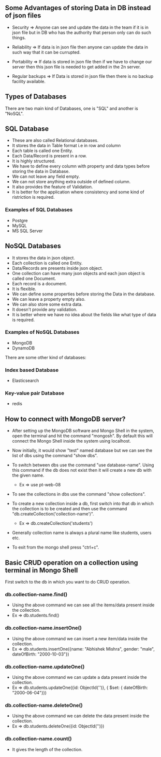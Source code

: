 ## Some Advantages of storing Data in DB instead of json files

* Security => Anyone can see and update the data in the team if it is in json file but in DB who has the authority that person only can do such things.

* Reliability => If data is in json file then anyone can update the data in such way that it can be currupted.

* Portability => If data is stored in json file then if we have to change our server then this json file is needed to get added in the 2n server.

* Regular backups => If Data is stored in json file then there is no backup facility available.


## Types of Databases

There are two main kind of Databases, one is "SQL" and another is "NoSQL".

## SQL Database

* These are also called Relational databases.
* It stores the data in Table format i.e in row and column
* Each table is called one Entity.
* Each Data/Record is present in a row.
* It is highly structured.
* We have to define every column with property and data types before storing the data in Database.
* We can not leave any field empty.
* We can not store anything extra outside of defined column.
* It also provides the feature of Validation.
* It is better for the application where consistency and some kind of ristriction is required.

### Examples of SQL Databases

* Postgre
* MySQL
* MS SQL Server


## NoSQL Databases

* It stores the data in json object.
* Each collection is called one Entity.
* Data/Records are presents inside json object.
* One collection can have many json objects and each json object is called one Document.
* Each record is a document.
* It is flexible.
* We can define some properties before storing the Data in the database.
* We can leave a property empty also.
* We can also store some extra data.
* It doesn't provide any validation.
* It is better where we have no idea about the fields like what type of data is required.

### Examples of NoSQL Databases

* MongoDB
* DynamoDB


There are some other kind of databases:

### Index based Database

* Elasticsearch

### Key-value pair Database

* redis


## How to connect with MongoDB server?

* After setting up the MongoDB software and Mongo Shell in the system, open the terminal and hit the command "mongosh". By default this will connect the Mongo Shell inside the system using localhost.

* Now initially, it would show "test" named database but we can see the list of dbs using the command "show dbs".

* To switch between dbs use the command "use database-name". Using this command if the db does not exist then it will create a new db with the given name.
    * Ex => use pt-web-08

* To see the collections in dbs use the command "show collections".
* To create a new collection inside a db, first switch into that db in which the collection is to be created and then use the command "db.createCollection('collection-name')".
    * Ex => db.createCollection('students')

* Generally collection name is always a plural name like students, users etc.

* To exit from the mongo shell press "ctrl+c".


## Basic CRUD operation on a collection using terminal in Mongo Shell

First switch to the db in which you want to do CRUD operation.

### db.collection-name.find()

* Using the above command we can see all the items/data present inside the collection.
* Ex => db.students.find()

### db.collection-name.insertOne()

* Using the above command we can insert a new item/data inside the collection.
* Ex => db.students.insertOne({name: "Abhishek Mishra", gender: "male", dateOfBirth: "2000-10-03"})

### db.collection-name.updateOne()

* Using the above command we can update a data present inside the collection.
* Ex => db.students.updateOne({id: ObjectId('')}, { $set: { dateOfBirth: "2000-06-04"}})

### db.collection-name.deleteOne()

* Using the above command we can delete the data present inside the collection.
* Ex => db.students.deleteOne({id: ObjectId('')})

### db.collection-name.count()

* It gives the length of the collection.